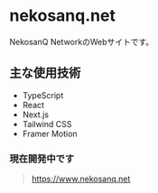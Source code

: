 # nekosanq.net

NekosanQ NetworkのWebサイトです。

## 主な使用技術

- TypeScript
- React
- Next.js
- Tailwind CSS
- Framer Motion

### 現在開発中です

> https://www.nekosanq.net
